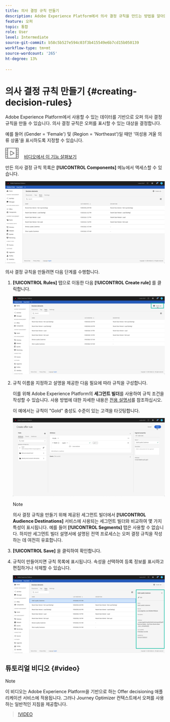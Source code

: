 ```yaml
---
title: 의사 결정 규칙 만들기
description: Adobe Experience Platform에서 의사 결정 규칙을 만드는 방법을 알아봅니다.
feature: 오퍼
topic: 통합
role: User
level: Intermediate
source-git-commit: b58c5b527e594c03f3b415549e6b7cd15b050139
workflow-type: tm+mt
source-wordcount: '265'
ht-degree: 13%

---
```


# 의사 결정 규칙 만들기 {#creating-decision-rules}

Adobe Experience Platform에서 사용할 수 있는 데이터를 기반으로 오퍼 의사 결정 규칙을 만들 수 있습니다. 의사 결정 규칙은 오퍼를 표시할 수 있는 대상을 결정합니다.

예를 들어 (Gender = &#39;Female&#39;) 및 (Region = &#39;Northeast&#39;)일 때만 &#39;여성용 겨울 의류 상품&#39;을 표시하도록 지정할 수 있습니다. 

![](../../assets/do-not-localize/how-to-video.png) [비디오에서 이 기능 살펴보기](#video)

만든 의사 결정 규칙 목록은 **[!UICONTROL Components]** 메뉴에서 액세스할 수 있습니다.

![](../../assets/decision_rules_list.png)

의사 결정 규칙을 만들려면 다음 단계를 수행합니다.

1. **[!UICONTROL Rules]** 탭으로 이동한 다음 **[!UICONTROL Create rule]** 를 클릭합니다.

   ![](../../assets/offers_decision_rule_creation.png)

1. 규칙 이름을 지정하고 설명을 제공한 다음 필요에 따라 규칙을 구성합니다.

   이를 위해 Adobe Experience Platform의 **세그먼트 빌더**&#x200B;를 사용하여 규칙 조건을 작성할 수 있습니다. 사용 방법에 대한 자세한 내용은 [전용 설명서](https://experienceleague.adobe.com/docs/experience-platform/segmentation/ui/segment-builder.html)를 참조하십시오.

   이 예에서는 규칙이 &quot;Gold&quot; 충성도 수준이 있는 고객을 타깃팅합니다.

   ![](../../assets/offers_decision_rule_creation_segment.png)

   >[!NOTE]
   >
   >의사 결정 규칙을 만들기 위해 제공된 세그먼트 빌더에서 **[!UICONTROL Audience Destinations]** 서비스에 사용되는 세그먼트 빌더와 비교하여 몇 가지 특성이 표시됩니다. 예를 들어 **[!UICONTROL Segments]** 탭은 사용할 수 없습니다. 하지만 세그먼트 빌더 설명서에 설명된 전역 프로세스는 오퍼 결정 규칙을 작성하는 데 여전히 유효합니다.

1. **[!UICONTROL Save]** 을 클릭하여 확인합니다.

1. 규칙이 만들어지면 규칙 목록에 표시됩니다. 속성을 선택하여 등록 정보를 표시하고 편집하거나 삭제할 수 있습니다.

   ![](../../assets/rule_created.png)

## 튜토리얼 비디오 {#video}

>[!NOTE]
>
>이 비디오는 Adobe Experience Platform을 기반으로 하는 Offer decisioning 애플리케이션 서비스에 적용됩니다. 그러나 Journey Optimizer 컨텍스트에서 오퍼를 사용하는 일반적인 지침을 제공합니다.

>[!VIDEO](https://video.tv.adobe.com/v/329373?quality=12)
